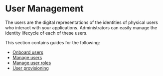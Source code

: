# User Management

The users are the digital representations of the identities of physical users who interact with your applications. Administrators can easily manage the identity lifecycle of each of these users.

This section contains guides for the following:

- [Onboard users](../identity-lifecycles/onboard-overview/)
- [Manage users](../identity-lifecycles/manage-user-overview/)
- [Manage user roles](../identity-lifecycles/manage-roles-overview/)
- [User provisioning](../identity-lifecycles/provisioning-overview/)